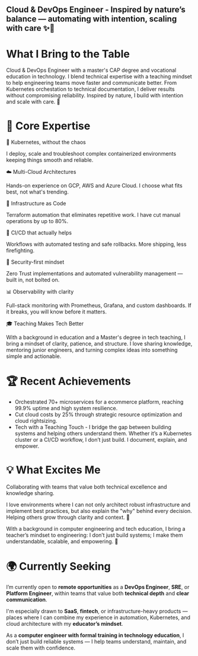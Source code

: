 ## Cloud & DevOps Engineer - Inspired by nature’s balance — automating with intention, scaling with care ✨🌱

# What I Bring to the Table

Cloud & DevOps Engineer with a master's CAP degree and vocational education in technology. I blend technical expertise with a teaching mindset to help engineering teams move faster and communicate better. From Kubernetes orchestation to technical documentation, I deliver results without compromising reliability. Inspired by nature, I build with intention and scale with care. 🤲

# 🔧 Core Expertise

🐳 Kubernetes, without the chaos

I deploy, scale and troubleshoot complex containerized environments keeping things smooth and reliable.

☁️ Multi-Cloud Architectures

Hands-on experience on GCP, AWS and Azure Cloud. I choose what fits best, not what's trending.

🔁 Infrastructure as Code

Terraform automation that eliminates repetitive work. I have cut manual operations by up to 80%.

🚀 CI/CD that actually helps

Workflows with automated testing and safe rollbacks. More shipping, less firefighting.

🔐 Security-first mindset

Zero Trust implementations and automated vulnerability management — built in, not bolted on.

📊 Observability with clarity

Full-stack monitoring with Prometheus, Grafana, and custom dashboards. If it breaks, you will know before it matters.

🎓 Teaching Makes Tech Better

With a background in education and a Master's degree in tech teaching, I bring a mindset of clarity, patience, and structure. I love sharing knowledge, mentoring junior engineers, and turning complex ideas into something simple and actionable.

# 🏆 Recent Achievements

* Orchestrated 70+ microservices for a ecommerce platform, reaching 99.9% uptime and high system resilience.
* Cut cloud costs by 25% through strategic resource optimization and cloud rightsizing.
* Tech with a Teaching Touch - I bridge the gap between building systems and helping others understand them. Whether it’s a Kubernetes cluster or a CI/CD workflow, I don’t just build. I document, explain, and empower.

# 💡 What Excites Me

Collaborating with teams that value both technical excellence and knowledge sharing.

I love environments where I can not only architect robust infrastructure and implement best practices, but also explain the "why" behind every decision. Helping others grow through clarity and context. 🤝

With a background in computer engineering and tech education, I bring a teacher’s mindset to engineering: I don’t just build systems; I make them understandable, scalable, and empowering. 💪

# 🌍 Currently Seeking

I’m currently open to **remote opportunities** as a **DevOps Engineer**, **SRE**, or **Platform Engineer**, within teams that value both **technical depth** and **clear communication**.

I'm especially drawn to **SaaS**, **fintech**, or infrastructure-heavy products — places where I can combine my experience in automation, Kubernetes, and cloud architecture with my **educator’s mindset**.

As a **computer engineer with formal training in technology education**, I don’t just build reliable systems — I help teams understand, maintain, and scale them with confidence.

<!-- 

* Created educational DevOps content that helped 50K+ engineers understand and apply modern practices — combining technical clarity with a teacher’s mindset.
* Mentored junior developers and cross-functional teams, making complex concepts accessible thanks to my background in computer science education. 

-->

<!--
**Julia15Lop/Julia15Lop** is a ✨ _special_ ✨ repository because its `README.md` (this file) appears on your GitHub profile.

Here are some ideas to get you started:

- 🔭 I’m currently working on ...
- 🌱 I’m currently learning ...
- 👯 I’m looking to collaborate on ...
- 🤔 I’m looking for help with ...
- 💬 Ask me about ...
- 📫 How to reach me: ...
- 😄 Pronouns: ...
- ⚡ Fun fact: ...
-->

